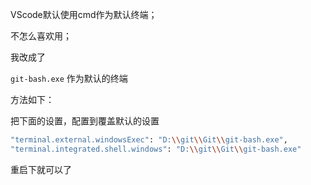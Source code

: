 VScode默认使用cmd作为默认终端；

不怎么喜欢用；

我改成了

`git-bash.exe` 作为默认的终端

方法如下：

把下面的设置，配置到覆盖默认的设置

```bash
"terminal.external.windowsExec": "D:\\git\\Git\\git-bash.exe",
"terminal.integrated.shell.windows": "D:\\git\\Git\\git-bash.exe"
```

重启下就可以了